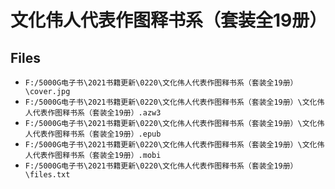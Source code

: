 # 文化伟人代表作图释书系（套装全19册）

## Files

- `F:/5000G电子书\2021书籍更新\0220\文化伟人代表作图释书系（套装全19册）\cover.jpg`
- `F:/5000G电子书\2021书籍更新\0220\文化伟人代表作图释书系（套装全19册）\文化伟人代表作图释书系（套装全19册）.azw3`
- `F:/5000G电子书\2021书籍更新\0220\文化伟人代表作图释书系（套装全19册）\文化伟人代表作图释书系（套装全19册）.epub`
- `F:/5000G电子书\2021书籍更新\0220\文化伟人代表作图释书系（套装全19册）\文化伟人代表作图释书系（套装全19册）.mobi`
- `F:/5000G电子书\2021书籍更新\0220\文化伟人代表作图释书系（套装全19册）\files.txt`

